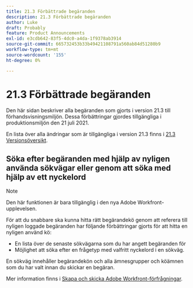 ```yaml
---
title: 21.3 Förbättrade begäranden
description: 21.3 Förbättrade begäranden
author: Luke
draft: Probably
feature: Product Announcements
exl-id: e3cdb642-83f5-4dc0-a4da-1f9378ab3914
source-git-commit: 665732453b33b49421108791a560ab84d51280b9
workflow-type: tm+mt
source-wordcount: '155'
ht-degree: 0%

---
```


# 21.3 Förbättrade begäranden

Den här sidan beskriver alla begäranden som gjorts i version 21.3 till förhandsvisningsmiljön. Dessa förbättringar gjordes tillgängliga i produktionsmiljön den 21 juli 2021.

En lista över alla ändringar som är tillgängliga i version 21.3 finns i [21.3 Versionsöversikt](../../../product-announcements/product-releases/21.3-release-activity/21-3-release-overview.md).

## Söka efter begäranden med hjälp av nyligen använda sökvägar eller genom att söka med hjälp av ett nyckelord

>[!NOTE]
>
>Den här funktionen är bara tillgänglig i den nya Adobe Workfront-upplevelsen.

För att du snabbare ska kunna hitta rätt begärandekö genom att referera till nyligen loggade begäranden har följande förbättringar gjorts för att hitta en nyligen använd kö:

* En lista över de senaste sökvägarna som du har angett begäranden för
* Möjlighet att söka efter en frågetyp med valfritt nyckelord i en sökväg.

En sökväg innehåller begärandekön och alla ämnesgrupper och köämnen som du har valt innan du skickar en begäran.

Mer information finns i [Skapa och skicka Adobe Workfront-förfrågningar](/help/quicksilver/manage-work/requests/create-requests/create-submit-requests.md).

